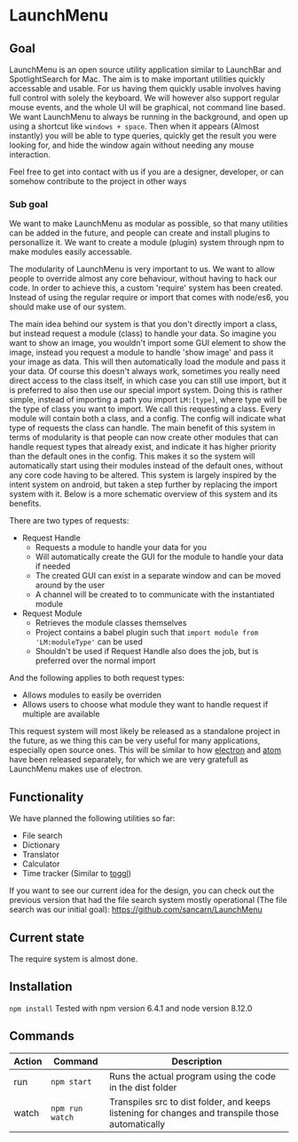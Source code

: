 # LaunchMenu

## Goal

LaunchMenu is an open source utility application similar to LaunchBar and SpotlightSearch for Mac.
The aim is to make important utilities quickly accessable and usable. For us having them quickly usable involves having full control with solely the keyboard. We will however also support regular mouse events, and the whole UI will be graphical, not command line based.
We want LaunchMenu to always be running in the background, and open up using a shortcut like `windows + space`. Then when it appears (Almost instantly) you will be able to type queries, quickly get the result you were looking for, and hide the window again without needing any mouse interaction.

Feel free to get into contact with us if you are a designer, developer, or can somehow contribute to the project in other ways

### Sub goal

We want to make LaunchMenu as modular as possible, so that many utilities can be added in the future, and people can create and install plugins to personallize it. We want to create a module (plugin) system through npm to make modules easily accessable.

The modularity of LaunchMenu is very important to us. We want to allow people to override almost any core behaviour, without having to hack our code. In order to achieve this, a custom 'require' system has been created. Instead of using the regular require or import that comes with node/es6, you should make use of our system.

The main idea behind our system is that you don't directly import a class, but instead request a module (class) to handle your data. So imagine you want to show an image, you wouldn't import some GUI element to show the image, instead you request a module to handle 'show image' and pass it your image as data. This will then automatically load the module and pass it your data. Of course this doesn't always work, sometimes you really need direct access to the class itself, in which case you can still use import, but it is preferred to also then use our special import system. Doing this is rather simple, instead of importing a path you import `LM:[type]`, where type will be the type of class you want to import. We call this requesting a class. Every module will contain both a class, and a config. The config will indicate what type of requests the class can handle. The main benefit of this system in terms of modularity is that people can now create other modules that can handle request types that already exist, and indicate it has higher priority than the default ones in the config. This makes it so the system will automatically start using their modules instead of the default ones, without any core code having to be altered. This system is largely inspired by the intent system on android, but taken a step further by replacing the import system with it. Below is a more schematic overview of this system and its benefits.

There are two types of requests:

-   Request Handle
    -   Requests a module to handle your data for you
    -   Will automatically create the GUI for the module to handle your data if needed
    -   The created GUI can exist in a separate window and can be moved around by the user
    -   A channel will be created to to communicate with the instantiated module
-   Request Module
    -   Retrieves the module classes themselves
    -   Project contains a babel plugin such that `import module from 'LM:moduleType'` can be used
    -   Shouldn't be used if Request Handle also does the job, but is preferred over the normal import

And the following applies to both request types:

-   Allows modules to easily be overriden
-   Allows users to choose what module they want to handle request if multiple are available

This request system will most likely be released as a standalone project in the future, as we thing this can be very useful for many applications, especially open source ones. This will be similar to how [electron](https://electronjs.org/) and [atom](https://atom.io/) have been released separately, for which we are very gratefull as LaunchMenu makes use of electron.

## Functionality

We have planned the following utilities so far:

-   File search
-   Dictionary
-   Translator
-   Calculator
-   Time tracker (Similar to [toggl](https://toggl.com/))

If you want to see our current idea for the design, you can check out the previous version that had the file search system mostly operational (The file search was our initial goal): https://github.com/sancarn/LaunchMenu

## Current state

The require system is almost done.

## Installation

`npm install`
Tested with npm version 6.4.1 and node version 8.12.0

## Commands

| Action | Command         | Description                                                                                      |
| ------ | --------------- | ------------------------------------------------------------------------------------------------ |
| run    | `npm start`     | Runs the actual program using the code in the dist folder                                        |
| watch  | `npm run watch` | Transpiles src to dist folder, and keeps listening for changes and transpile those automatically |
